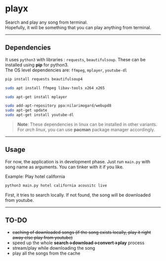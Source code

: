 # playx  

Search and play any song from terminal.  
Hopefully, it will be something that you can play anything from terminal.

---------

## Dependencies
It uses `python3` with libraries : `requests`, `beautifulsoup`. These can be installed using **pip** for python3.  
The OS level dependencies are: `ffmpeg`, `mplayer`, `youtube-dl`

```bash
pip install requests beautifulsoup4
```

```bash
sudo apt install ffmpeg libav-tools x264 x265
```

```bash
sudo apt-get install mplayer 
```

```bash
sudo add-apt-repository ppa:nilarimogard/webupd8
sudo apt-get update
sudo apt-get install youtube-dl
```

> **Note**: These dependencies in linux can be installed in other variants.  
> For *arch linux*, you can use **pacman** package manager accordingly.

------------

## Usage
For now, the application is in development phase. Just run `main.py` with song name as arguments. You can tinker with it if you like.  

Example: 
Play hotel california 

```bash
python3 main.py hotel california acousitc live
```

First, it tries to search locally. If not found, the song will be downloaded from youtube.

------------

## TO-DO
- ~~caching of downloaded songs (if the song exists locally, play it right away else play from youtube)~~
- speed up the whole **search->download->convert->play** process
- stream/play while downloading the song
- play all the songs from the cache

